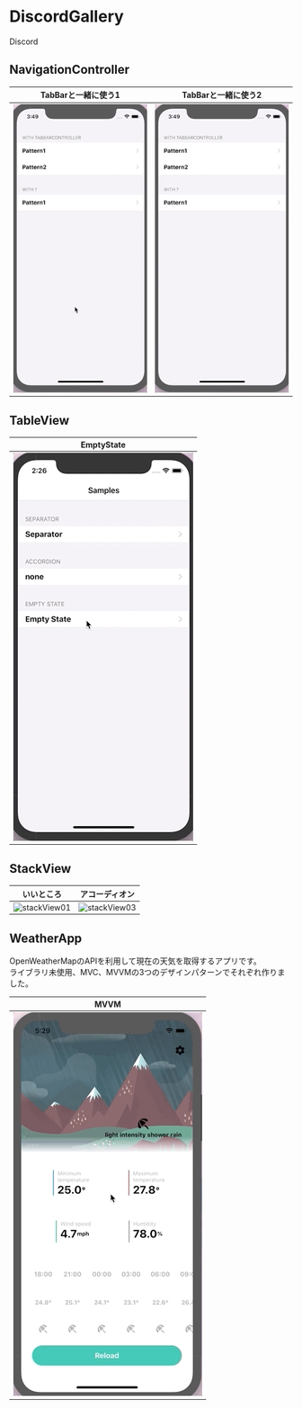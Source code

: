 # DiscordGallery
Discord

## NavigationController  
| TabBarと一緒に使う1 | TabBarと一緒に使う2 |  
| ----------------- | ----------------- |  
| ![tabBar01](https://github.com/hayabusabusa/DiscordGallery/blob/master/Gallery/tabBar01.gif) | ![tabBar02](https://github.com/hayabusabusa/DiscordGallery/blob/master/Gallery/tabBar02.gif) |  


## TableView  
| EmptyState |  
| ---------- |  
| ![tableView01](https://github.com/hayabusabusa/DiscordGallery/blob/master/Gallery/tableView01.gif) |  


## StackView  
| いいところ | アコーディオン |  
| -------- | ------------ |  
| ![stackView01](https://github.com/hayabusabusa/DiscordGallery/blob/master/Gallery/stackView01.gif) | ![stackView03](https://github.com/hayabusabusa/DiscordGallery/blob/master/Gallery/stackView03.gif) |  


## WeatherApp  
OpenWeatherMapのAPIを利用して現在の天気を取得するアプリです。  
ライブラリ未使用、MVC、MVVMの3つのデザインパターンでそれぞれ作りました。  

| MVVM |  
| ---- |  
| ![weatherApp](https://github.com/hayabusabusa/DiscordGallery/blob/master/Gallery/weatherApp01.gif) |
